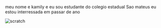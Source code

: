 
meu nome e kamily e eu sou estudante do colegio estadual Sao mateus 
eu estou interressada em passar de ano

![scratch](https://img.shields.io/badge/Scratch-4D97FF?style=for-the-badge&logo=Scratch&logoColor=white)
